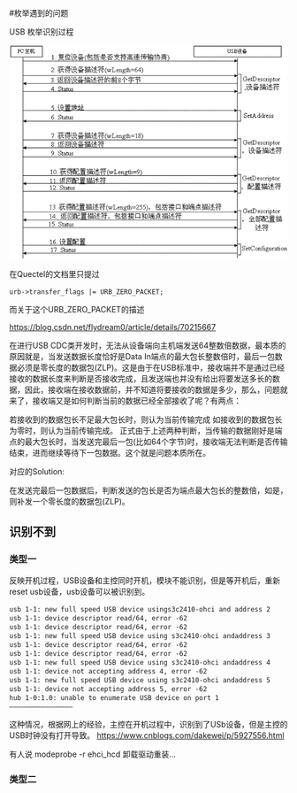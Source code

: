 #枚举遇到的问题

USB 枚举识别过程

![](usb_enumeration.png)

在Quectel的文档里只提过
	
	urb->transfer_flags |= URB_ZERO_PACKET;
	
而关于这个URB_ZERO_PACKET的描述



https://blog.csdn.net/flydream0/article/details/70215667


在进行USB CDC类开发时，无法从设备端向主机端发送64整数倍数据，最本质的原因就是，当发送数据长度恰好是Data In端点的最大包长整数倍时，最后一包数据必须是零长度的数据包(ZLP)。这是由于在USB标准中，接收端并不是通过已经接收的数据长度来判断是否接收完成，且发送端也并没有给出将要发送多长的数据，因此，接收端在接收数据前，并不知道将要接收的数据是多少，那么，问题就来了，接收端又是如何判断当前的数据已经全部接收了呢？有两点：

若接收到的数据包长不足最大包长时，则认为当前传输完成
如接收到的数据包长为零时，则认为当前传输完成。
正式由于上述两种判断，当传输的数据刚好是端点的最大包长时，当发送完最后一包(比如64个字节)时，接收端无法判断是否传输结束，进而继续等待下一包数据。这个就是问题本质所在。

对应的Solution: 

在发送完最后一包数据后，判断发送的包长是否为端点最大包长的整数倍，如是，则补发一个零长度的数据包(ZLP)。

## 识别不到


### 类型一 

反映开机过程，USB设备和主控同时开机，模块不能识别，但是等开机后，重新reset usb设备，usb设备可以被识别到。
	
	
	usb 1-1: new full speed USB device usings3c2410-ohci and address 2
	usb 1-1: device descriptor read/64, error -62
	usb 1-1: device descriptor read/64, error -62
	usb 1-1: new full speed USB device using s3c2410-ohci andaddress 3
	usb 1-1: device descriptor read/64, error -62
	usb 1-1: device descriptor read/64, error -62
	usb 1-1: new full speed USB device using s3c2410-ohci andaddress 4
	usb 1-1: device not accepting address 4, error -62
	usb 1-1: new full speed USB device using s3c2410-ohci andaddress 5
	usb 1-1: device not accepting address 5, error -62
	hub 1-0:1.0: unable to enumerate USB device on port 1
	————————————————

这种情况，根据网上的经验，主控在开机过程中，识别到了USb设备，但是主控的USB时钟没有打开导致。 https://www.cnblogs.com/dakewei/p/5927556.html

有人说 modeprobe -r ehci_hcd 卸载驱动重装...

### 类型二


